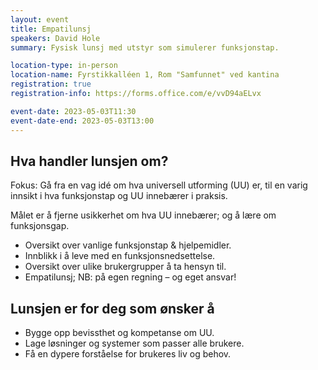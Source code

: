 ```yaml
---
layout: event
title: Empatilunsj
speakers: David Hole
summary: Fysisk lunsj med utstyr som simulerer funksjonstap.

location-type: in-person
location-name: Fyrstikkalléen 1, Rom "Samfunnet" ved kantina
registration: true
registration-info: https://forms.office.com/e/vvD94aELvx

event-date: 2023-05-03T11:30
event-date-end: 2023-05-03T13:00
---
```

## Hva handler lunsjen om?
Fokus: Gå fra en vag idé om hva universell utforming (UU) er, til en varig innsikt i hva funksjonstap og UU innebærer i praksis.

Målet er å fjerne usikkerhet om hva UU innebærer; og å lære om funksjonsgap.

- Oversikt over vanlige funksjonstap & hjelpemidler.
- Innblikk i å leve med en funksjonsnedsettelse.
- Oversikt over ulike brukergrupper å ta hensyn til.
- Empatilunsj; NB: på egen regning – og eget ansvar!

## Lunsjen er for deg som ønsker å
- Bygge opp bevissthet og kompetanse om UU.
- Lage løsninger og systemer som passer alle brukere.
- Få en dypere forståelse for brukeres liv og behov.
